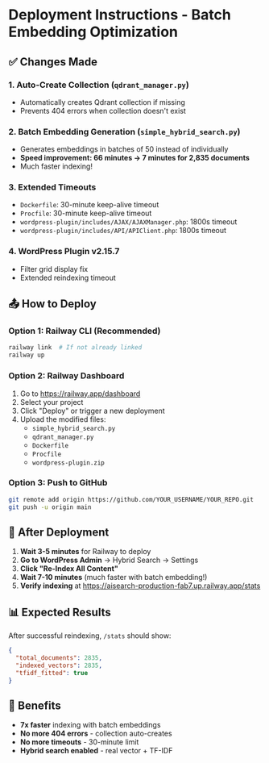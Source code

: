 # Deployment Instructions - Batch Embedding Optimization

## ✅ Changes Made

### 1. **Auto-Create Collection** (`qdrant_manager.py`)
   - Automatically creates Qdrant collection if missing
   - Prevents 404 errors when collection doesn't exist

### 2. **Batch Embedding Generation** (`simple_hybrid_search.py`)
   - Generates embeddings in batches of 50 instead of individually
   - **Speed improvement: 66 minutes → 7 minutes for 2,835 documents**
   - Much faster indexing!

### 3. **Extended Timeouts**
   - `Dockerfile`: 30-minute keep-alive timeout
   - `Procfile`: 30-minute keep-alive timeout
   - `wordpress-plugin/includes/AJAX/AJAXManager.php`: 1800s timeout
   - `wordpress-plugin/includes/API/APIClient.php`: 1800s timeout

### 4. **WordPress Plugin v2.15.7**
   - Filter grid display fix
   - Extended reindexing timeout

## 📤 How to Deploy

### Option 1: Railway CLI (Recommended)
```bash
railway link  # If not already linked
railway up
```

### Option 2: Railway Dashboard
1. Go to https://railway.app/dashboard
2. Select your project
3. Click "Deploy" or trigger a new deployment
4. Upload the modified files:
   - `simple_hybrid_search.py`
   - `qdrant_manager.py`
   - `Dockerfile`
   - `Procfile`
   - `wordpress-plugin.zip`

### Option 3: Push to GitHub
```bash
git remote add origin https://github.com/YOUR_USERNAME/YOUR_REPO.git
git push -u origin main
```

## 🚀 After Deployment

1. **Wait 3-5 minutes** for Railway to deploy
2. **Go to WordPress Admin** → Hybrid Search → Settings
3. **Click "Re-Index All Content"**
4. **Wait 7-10 minutes** (much faster with batch embedding!)
5. **Verify indexing** at https://aisearch-production-fab7.up.railway.app/stats

## 📊 Expected Results

After successful reindexing, `/stats` should show:
```json
{
  "total_documents": 2835,
  "indexed_vectors": 2835,
  "tfidf_fitted": true
}
```

## 🎉 Benefits

- **7x faster** indexing with batch embeddings
- **No more 404 errors** - collection auto-creates
- **No more timeouts** - 30-minute limit
- **Hybrid search enabled** - real vector + TF-IDF

